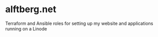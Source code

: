 # alftberg.net

Terraform and Ansible roles for setting up my website and applications running on a Linode
